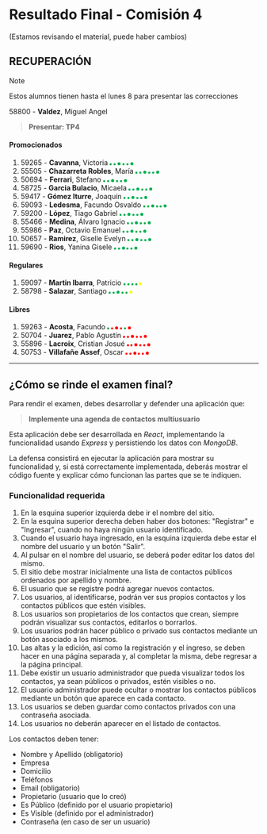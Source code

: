 # Resultado Final - Comisión 4
(Estamos revisando el material, puede haber cambios)

## RECUPERACIÓN
> [!NOTE]
> Estos alumnos tienen hasta el lunes 8 para presentar las correcciones
>
58800 - **Valdez**, Miguel Angel                
> **Presentar: TP4**
>


#### Promocionados
1. 59265 - **Cavanna**, Victoria                     <img src="./material/verde.png" width="4" height="4"> <img src="./material/verde.png" width="4" height="4"> <img src="./material/verde.png" width="6" height="6"> <img src="./material/verde.png" width="4" height="4"> <img src="./material/verde.png" width="4" height="4"> <img src="./material/verde.png" width="6" height="6">
1. 55505 - **Chazarreta Robles**, María              <img src="./material/verde.png" width="4" height="4"> <img src="./material/verde.png" width="4" height="4"> <img src="./material/verde.png" width="6" height="6"> <img src="./material/verde.png" width="4" height="4"> <img src="./material/verde.png" width="4" height="4"> <img src="./material/verde.png" width="6" height="6">
1. 50694 - **Ferrari**, Stefano                      <img src="./material/verde.png" width="4" height="4"> <img src="./material/verde.png" width="4" height="4"> <img src="./material/verde.png" width="6" height="6"> <img src="./material/verde.png" width="4" height="4"> <img src="./material/verde.png" width="4" height="4"> <img src="./material/verde.png" width="6" height="6">
1. 58725 - **Garcia Bulacio**, Micaela               <img src="./material/verde.png" width="4" height="4"> <img src="./material/verde.png" width="4" height="4"> <img src="./material/verde.png" width="6" height="6"> <img src="./material/verde.png" width="4" height="4"> <img src="./material/verde.png" width="4" height="4"> <img src="./material/verde.png" width="6" height="6">
1. 59417 - **Gómez Iturre**, Joaquín                 <img src="./material/verde.png" width="4" height="4"> <img src="./material/verde.png" width="4" height="4"> <img src="./material/verde.png" width="6" height="6"> <img src="./material/verde.png" width="4" height="4"> <img src="./material/verde.png" width="4" height="4"> <img src="./material/verde.png" width="6" height="6">
1. 59093 - **Ledesma**, Facundo Osvaldo              <img src="./material/verde.png" width="4" height="4"> <img src="./material/verde.png" width="4" height="4"> <img src="./material/verde.png" width="6" height="6"> <img src="./material/verde.png" width="4" height="4"> <img src="./material/verde.png" width="4" height="4"> <img src="./material/verde.png" width="6" height="6">
1. 59200 - **López**, Tiago Gabriel                  <img src="./material/verde.png" width="4" height="4"> <img src="./material/verde.png" width="4" height="4"> <img src="./material/verde.png" width="6" height="6"> <img src="./material/verde.png" width="4" height="4"> <img src="./material/verde.png" width="4" height="4"> <img src="./material/verde.png" width="6" height="6">
1. 55466 - **Medina**, Álvaro Ignacio                <img src="./material/verde.png" width="4" height="4"> <img src="./material/verde.png" width="4" height="4"> <img src="./material/verde.png" width="6" height="6"> <img src="./material/verde.png" width="4" height="4"> <img src="./material/verde.png" width="4" height="4"> <img src="./material/verde.png" width="6" height="6">
1. 55986 - **Paz**, Octavio Emanuel                  <img src="./material/verde.png" width="4" height="4"> <img src="./material/verde.png" width="4" height="4"> <img src="./material/verde.png" width="6" height="6"> <img src="./material/verde.png" width="4" height="4"> <img src="./material/verde.png" width="4" height="4"> <img src="./material/verde.png" width="6" height="6">
1. 50657 - **Ramirez**, Giselle Evelyn               <img src="./material/verde.png" width="4" height="4"> <img src="./material/verde.png" width="4" height="4"> <img src="./material/verde.png" width="6" height="6"> <img src="./material/verde.png" width="4" height="4"> <img src="./material/verde.png" width="4" height="4"> <img src="./material/verde.png" width="6" height="6">
1. 59690 - **Rios**, Yanina Gisele                   <img src="./material/verde.png" width="4" height="4"> <img src="./material/verde.png" width="4" height="4"> <img src="./material/verde.png" width="6" height="6"> <img src="./material/verde.png" width="4" height="4"> <img src="./material/verde.png" width="4" height="4"> <img src="./material/verde.png" width="6" height="6">

#### Regulares
1. 59097 - **Martin Ibarra**, Patricio               <img src="./material/verde.png" width="4" height="4"> <img src="./material/verde.png" width="4" height="4"> <img src="./material/verde.png" width="4" height="4"> <img src="./material/verde.png" width="4" height="4"> <img src="./material/amarillo.png" width="6" height="6">
1. 58798 - **Salazar**, Santiago                     <img src="./material/verde.png" width="4" height="4"> <img src="./material/verde.png" width="4" height="4"> <img src="./material/verde.png" width="6" height="6"> <img src="./material/verde.png" width="4" height="4"> <img src="./material/verde.png" width="4" height="4"> <img src="./material/amarillo.png" width="6" height="6">

#### Libres
1. 59263 - **Acosta**, Facundo                       <img src="./material/verde.png" width="4" height="4"> <img src="./material/rojo.png" width="4" height="4"> <img src="./material/rojo.png" width="6" height="6"> <img src="./material/rojo.png" width="4" height="4"> <img src="./material/verde.png" width="4" height="4"> <img src="./material/rojo.png" width="6" height="6">
1. 50704 - **Juarez**, Pablo Agustín                 <img src="./material/rojo.png" width="4" height="4"> <img src="./material/rojo.png" width="4" height="4"> <img src="./material/rojo.png" width="6" height="6"> <img src="./material/rojo.png" width="4" height="4"> <img src="./material/rojo.png" width="4" height="4"> <img src="./material/rojo.png" width="6" height="6">
1. 55896 - **Lacroix**, Cristian Josué               <img src="./material/rojo.png" width="4" height="4"> <img src="./material/rojo.png" width="4" height="4"> <img src="./material/rojo.png" width="6" height="6"> <img src="./material/rojo.png" width="4" height="4"> <img src="./material/rojo.png" width="4" height="4"> <img src="./material/rojo.png" width="6" height="6">
1. 50753 - **Villafañe Assef**, Oscar                <img src="./material/rojo.png" width="4" height="4"> <img src="./material/rojo.png" width="4" height="4"> <img src="./material/rojo.png" width="6" height="6"> <img src="./material/rojo.png" width="4" height="4"> <img src="./material/rojo.png" width="4" height="4"> <img src="./material/rojo.png" width="6" height="6">
---
## ¿Cómo se rinde el examen final?

Para rendir el examen, debes desarrollar y defender una aplicación que:

> **Implemente una agenda de contactos multiusuario**

Esta aplicación debe ser desarrollada en *React*, implementando la funcionalidad usando *Express* y persistiendo los datos con *MongoDB*.

La defensa consistirá en ejecutar la aplicación para mostrar su funcionalidad y, si está correctamente implementada, deberás mostrar el código fuente y explicar cómo funcionan las partes que se te indiquen.

### Funcionalidad requerida
1. En la esquina superior izquierda debe ir el nombre del sitio.
2. En la esquina superior derecha deben haber dos botones: "Registrar" e "Ingresar", cuando no haya ningún usuario identificado.
3. Cuando el usuario haya ingresado, en la esquina izquierda debe estar el nombre del usuario y un botón "Salir".
4. Al pulsar en el nombre del usuario, se deberá poder editar los datos del mismo.
5. El sitio debe mostrar inicialmente una lista de contactos públicos ordenados por apellido y nombre.
6. El usuario que se registre podrá agregar nuevos contactos.
7. Los usuarios, al identificarse, podrán ver sus propios contactos y los contactos públicos que estén visibles.
8. Los usuarios son propietarios de los contactos que crean, siempre podrán visualizar sus contactos, editarlos o borrarlos. 
9. Los usuarios podrán hacer público o privado sus contactos mediante un botón asociado a los mismos.
10. Las altas y la edición, así como la registración y el ingreso, se deben hacer en una página separada y, al completar la misma, debe regresar a la página principal.
11. Debe existir un usuario administrador que pueda visualizar todos los contactos, ya sean públicos o privados, estén visibles o no.
12. El usuario administrador puede ocultar o mostrar los contactos públicos mediante un botón que aparece en cada contacto.
13. Los usuarios se deben guardar como contactos privados con una contraseña asociada. 
14. Los usuarios no deberán aparecer en el listado de contactos.

Los contactos deben tener:
- Nombre y Apellido (obligatorio)
- Empresa     
- Domicilio   
- Teléfonos 
- Email       (obligatorio)
- Propietario (usuario que lo creó)
- Es Público  (definido por el usuario propietario)
- Es Visible  (definido por el administrador)
- Contraseña  (en caso de ser un usuario)